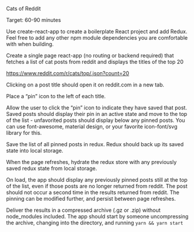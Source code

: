 Cats of Reddit

Target: 60-90 minutes

Use create-react-app to create a boilerplate React project and add Redux.  Feel free to add any other npm module dependencies you are comfortable with when building.


Create a single page react-app (no routing or backend required) that fetches a list of cat posts from reddit and displays the titles of the top 20

https://www.reddit.com/r/cats/top/.json?count=20

Clicking on a post title should open it on reddit.com in a new tab.  

Place a “pin” icon to the left of each title.  

Allow the user to click the “pin” icon to indicate they have saved that post.  Saved posts should display their pin in an active state and move to the top of the list - unfavorited posts should display below any pinned posts.  You can use font-awesome, material design, or your favorite icon-font/svg library for this.

Save the list of all pinned posts in redux.  Redux should back up its saved state into local storage.

When the page refreshes, hydrate the redux store with any previously saved redux state from local storage.

On load, the app should display any previously pinned posts still at the top of the list, even if those posts are no longer returned from reddit.  The post should not occur a second time in the results returned from reddit.  The pinning can be modified further, and persist between page refreshes.

Deliver the results in a compressed archive (.gz or .zip) without node_modules included.  The app should start by someone uncompressing the archive, changing into the directory, and running `yarn && yarn start`